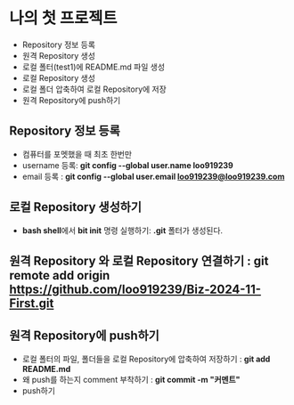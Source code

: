 # 나의 첫 프로젝트
- Repository 정보 등록
- 원격 Repository 생성
- 로컬 폴터(test1)에 README.md 파일 생성
- 로컬 Repository 생성
- 로컬 폴더 압축하여 로컬 Repository에 저장
- 원격 Repository에 push하기


## Repository 정보 등록
- 컴퓨터를 포멧했을 때 최초 한번만
- username 등록: **git config --global user.name loo919239**
- email 등록 : **git config --global user.email loo919239@loo919239.com**

## 로컬 Repository 생성하기
- **bash shell**에서 **bit init** 명령 실행하기: **.git** 폴터가 생성된다.
## 원격 Repository 와 로컬 Repository 연결하기 :  git remote add origin https://github.com/loo919239/Biz-2024-11-First.git

## 원격 Repository에 push하기
- 로컬 폴터의 파일, 폴더들을 로컬 Repository에 압축하여 저장하기 : **git add README.md**
- 왜 push를 하는지 comment 부착하기 : **git commit -m "커멘트"**
- push하기